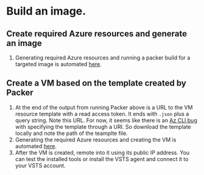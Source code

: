 # Build an image.

## Create required Azure resources and generate an image

1. Generating required Azure resources and running a packer build for a targeted image is automated [here](../helpers/GenerateResourcesAndImage.ps1).

## Create a VM based on the template created by Packer

1. At the end of the output from running Packer above is a URL to the VM resource template with a read access token. It ends with `.json` plus a query string. Note this URL. For now, it seems like there is an [Az CLI bug](https://github.com/Azure/azure-cli/issues/5899) with specifying the template through a URI. So download the template locally and note the path of the teamplte file.
1. Generating the required Azure resources and creating the VM is automated [here](../helpers/CreateAzureVMFromPackerTeamplte.ps1).
1. After the VM is created, remote into it using its public IP address. You can test the installed tools or install the VSTS agent and connect it to your VSTS account.